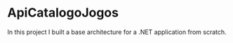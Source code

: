 # ApiCatalogoJogos

In this project I built a base architecture for a .NET application from scratch.
